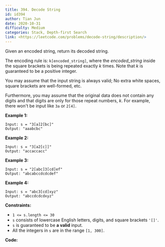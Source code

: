 ```yaml
---
title: 394. Decode String
id: id394
author: Tian Jun
date: 2020-10-31
difficulty: Medium
categories: Stack, Depth-first Search
link: <https://leetcode.com/problems/decode-string/description/>
---
```


Given an encoded string, return its decoded string.

The encoding rule is: `k[encoded_string]`, where the _encoded_string_ inside
the square brackets is being repeated exactly _k_ times. Note that _k_ is
guaranteed to be a positive integer.

You may assume that the input string is always valid; No extra white spaces,
square brackets are well-formed, etc.

Furthermore, you may assume that the original data does not contain any digits
and that digits are only for those repeat numbers, _k_. For example, there
won't be input like `3a` or `2[4]`.



**Example 1:**
            
	Input: s = "3[a]2[bc]"    
	Output: "aaabcbc"    

**Example 2:**
            
	Input: s = "3[a2[c]]"    
	Output: "accaccacc"    

**Example 3:**
            
	Input: s = "2[abc]3[cd]ef"    
	Output: "abcabccdcdcdef"    

**Example 4:**
            
	Input: s = "abc3[cd]xyz"    
	Output: "abccdcdcdxyz"    



**Constraints:**

  * `1 <= s.length <= 30`
  * `s` consists of lowercase English letters, digits, and square brackets `'[]'`.
  * `s` is guaranteed to be **a valid** input.
  * All the integers in `s` are in the range `[1, 300]`.


**Code:**
